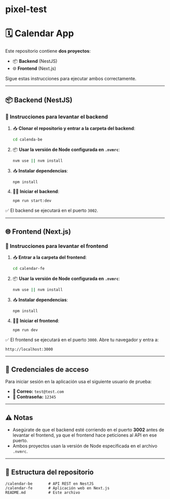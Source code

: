 # pixel-test
# 🗓️ Calendar App

Este repositorio contiene **dos proyectos**:

* 📦 **Backend** (NestJS)
* 🌐 **Frontend** (Next.js)

Sigue estas instrucciones para ejecutar ambos correctamente.

---

## 📦 Backend (NestJS)

### 🚀 Instrucciones para levantar el backend

1. 📥 **Clonar el repositorio y entrar a la carpeta del backend**:

   ```bash
   cd calenda-be
   ```

2. 📦 **Usar la versión de Node configurada en `.nvmrc`**:

   ```bash
   nvm use || nvm install
   ```

3. 📥 **Instalar dependencias**:

   ```bash
   npm install
   ```

4. 🏃‍♂️ **Iniciar el backend**:

   ```bash
   npm run start:dev
   ```

✅ El backend se ejecutará en el puerto `3002`.

---

## 🌐 Frontend (Next.js)

### 🚀 Instrucciones para levantar el frontend

1. 📥 **Entrar a la carpeta del frontend**:

   ```bash
   cd calendar-fe
   ```

2. 📦 **Usar la versión de Node configurada en `.nvmrc`**:

   ```bash
   nvm use || nvm install
   ```

3. 📥 **Instalar dependencias**:

   ```bash
   npm install
   ```

4. 🏃‍♂️ **Iniciar el frontend**:

   ```bash
   npm run dev
   ```

✅ El frontend se ejecutará en el puerto `3000`. Abre tu navegador y entra a:

```
http://localhost:3000
```

---

## 🔑 Credenciales de acceso

Para iniciar sesión en la aplicación usa el siguiente usuario de prueba:

* **📧 Correo:** `test@test.com`
* **🔑 Contraseña:** `12345`

---

## ⚠️ Notas

* Asegúrate de que el backend esté corriendo en el puerto **3002** antes de levantar el frontend, ya que el frontend hace peticiones al API en ese puerto.
* Ambos proyectos usan la versión de Node especificada en el archivo `.nvmrc`.

---

## 📂 Estructura del repositorio

```
/calendar-be       # API REST en NestJS
/calendar-fe       # Aplicación web en Next.js
README.md          # Este archivo
```
